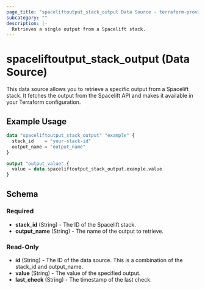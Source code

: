 ```yaml
---
page_title: "spaceliftoutput_stack_output Data Source - terraform-provider-spaceliftoutput"
subcategory: ""
description: |-
  Retrieves a single output from a Spacelift stack.
---
```


# spaceliftoutput_stack_output (Data Source)

This data source allows you to retrieve a specific output from a Spacelift stack. It fetches the output from the Spacelift API and makes it available in your Terraform configuration.

## Example Usage

```terraform
data "spaceliftoutput_stack_output" "example" {
  stack_id    = "your-stack-id"
  output_name = "output_name"
}

output "output_value" {
  value = data.spaceliftoutput_stack_output.example.value
}
```

## Schema

### Required

- **stack_id** (String) - The ID of the Spacelift stack.
- **output_name** (String) - The name of the output to retrieve.

### Read-Only

- **id** (String) - The ID of the data source. This is a combination of the stack_id and output_name.
- **value** (String) - The value of the specified output.
- **last_check** (String) - The timestamp of the last check. 